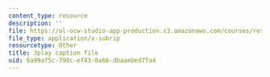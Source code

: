 ```yaml
---
content_type: resource
description: ''
file: https://ol-ocw-studio-app-production.s3.amazonaws.com/courses/res-10-001-making-science-and-engineering-pictures-a-practical-guide-to-presenting-your-work-spring-2016/6a99af5c798cef430a66dbaaebed7fa4_r0Os1lPSlN0.srt
file_type: application/x-subrip
resourcetype: Other
title: 3play caption file
uid: 6a99af5c-798c-ef43-0a66-dbaaebed7fa4
---
```


